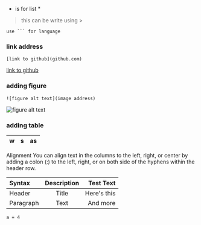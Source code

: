 * is for list *
> this can be write using >

```
use ``` for language
```

### link address
```
[link to github](github.com)
```
[link to github](github.com)

### adding figure
```
![figure alt text](image address)
  ```
![figure alt text](https://static.hwpi.harvard.edu/files/styles/profile_full/public/eps/files/thumbnail_hsk_photo.jpg?m=1568037462&itok=xizYlCdl)

### adding table
|w|s|as|
|-|---|----|

Alignment
You can align text in the columns to the left, right, or center by adding a colon (:) to the left, right, or on both side of the hyphens within the header row.

| Syntax      | Description | Test Text     |
| :---        |    :----:   |          ---: |
| Header      | Title       | Here's this   |
| Paragraph   | Text        | And more      |

```
a = 4
```
